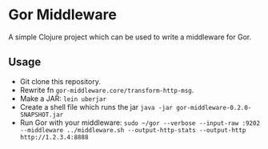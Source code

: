 # Gor Middleware

A simple Clojure project which can be used to write a middleware for Gor.

## Usage

* Git clone this repository.
* Rewrite fn `gor-middleware.core/transform-http-msg`.
* Make a JAR: `lein uberjar`
* Create a shell file which runs the jar `java -jar gor-middleware-0.2.0-SNAPSHOT.jar`
* Run Gor with your middleware: `sudo ~/gor --verbose --input-raw :9202 --middleware ../middleware.sh --output-http-stats --output-http http://1.2.3.4:8888`
